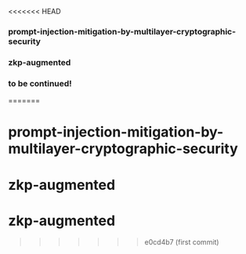 <<<<<<< HEAD
### prompt-injection-mitigation-by-multilayer-cryptographic-security
### zkp-augmented
### to be continued!
=======
# prompt-injection-mitigation-by-multilayer-cryptographic-security
# zkp-augmented
# zkp-augmented
>>>>>>> e0cd4b7 (first commit)
